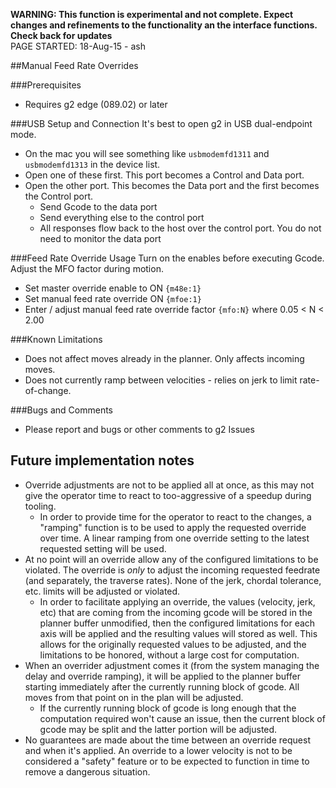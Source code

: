 **WARNING: This function is experimental and not complete. Expect changes and refinements to the functionality an the interface functions. Check back for updates**<br>
PAGE STARTED: 18-Aug-15 - ash

##Manual Feed Rate Overrides

###Prerequisites
- Requires g2 edge (089.02) or later

###USB Setup and Connection
It's best to open g2 in USB dual-endpoint mode. 
- On the mac you will see something like `usbmodemfd1311` and `usbmodemfd1313` in the device list.
- Open one of these first. This port becomes a Control and Data port.
- Open the other port. This becomes the Data port and the first becomes the Control port.
  - Send Gcode to the data port
  - Send everything else to the control port
  - All responses flow back to the host over the control port. You do not need to monitor the data port

###Feed Rate Override Usage
Turn on the enables before executing Gcode. Adjust the MFO factor during motion.
- Set master override enable to ON `{m48e:1}`
- Set manual feed rate override ON `{mfoe:1}`
- Enter / adjust manual feed rate override factor `{mfo:N}` where 0.05 < N < 2.00

###Known Limitations
- Does not affect moves already in the planner. Only affects incoming moves.
- Does not currently ramp between velocities - relies on jerk to limit rate-of-change.

###Bugs and Comments
- Please report and bugs or other comments to g2 Issues

## Future implementation notes

- Override adjustments are not to be applied all at once, as this may not give the operator time to react to too-aggressive of a speedup during tooling.
  - In order to provide time for the operator to react to the changes, a "ramping" function is to be used to apply the requested override over time. A linear ramping from one override setting to the latest requested setting will be used.
- At no point will an override allow any of the configured limitations to be violated. The override is *only* to adjust the incoming requested feedrate (and separately, the traverse rates). None of the jerk, chordal tolerance, etc. limits will be adjusted or violated.
  - In order to facilitate applying an override, the values (velocity, jerk, etc) that are coming from the incoming gcode will be stored in the planner buffer unmodified, then the configured limitations for each axis will be applied and the resulting values will stored as well. This allows for the originally requested values to be adjusted, and the limitations to be honored, without a large cost for computation.
- When an overrider adjustment comes it (from the system managing the delay and override ramping), it will be applied to the planner buffer starting immediately after the currently running block of gcode. All moves from that point on in the plan will be adjusted.
  - If the currently running block of gcode is long enough that the computation required won't cause an issue, then the current block of gcode may be split and the latter portion will be adjusted.
- No guarantees are made about the time between an override request and when it's applied. An override to a lower velocity is not to be considered a "safety" feature or to be expected to function in time to remove a dangerous situation.
